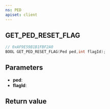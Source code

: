```yaml
---
ns: PED
apiset: client
---
```

## GET_PED_RESET_FLAG

```c
// 0xAF9E59B1B1FBF2A0
BOOL GET_PED_RESET_FLAG(Ped ped,int flagId);
```


## Parameters
* **ped**:
* **flagId**:

## Return value

